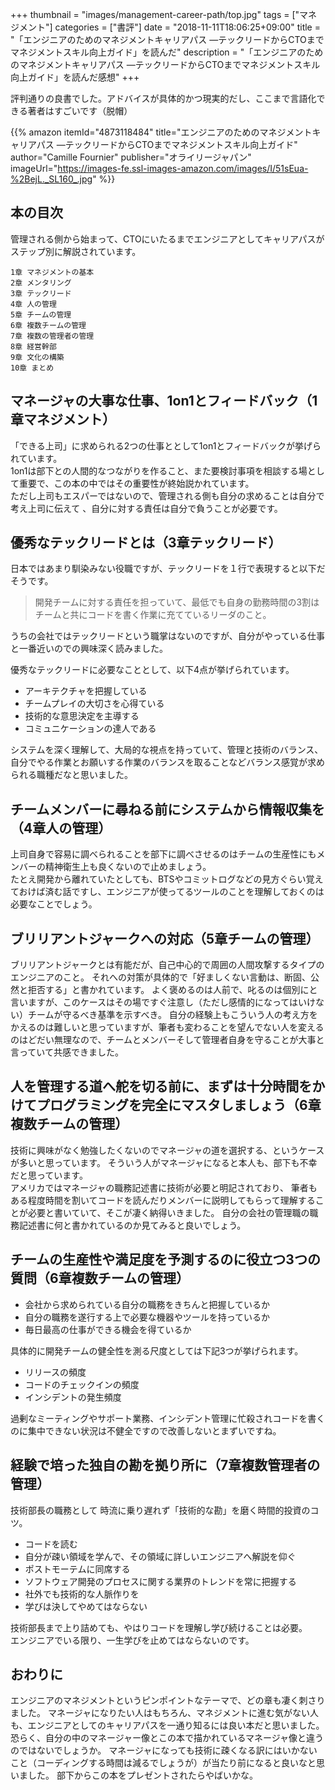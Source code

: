 +++
thumbnail = "images/management-career-path/top.jpg"
tags = ["マネジメント"]
categories = ["書評"]
date = "2018-11-11T18:06:25+09:00"
title = "「エンジニアのためのマネジメントキャリアパス ―テックリードからCTOまでマネジメントスキル向上ガイド」を読んだ"
description = "「エンジニアのためのマネジメントキャリアパス ―テックリードからCTOまでマネジメントスキル向上ガイド」を読んだ感想"
+++

評判通りの良書でした。アドバイスが具体的かつ現実的だし、ここまで言語化できる著者はすごいです（脱帽）

{{% amazon
  itemId="4873118484"
  title="エンジニアのためのマネジメントキャリアパス ―テックリードからCTOまでマネジメントスキル向上ガイド"
  author="Camille Fournier"
  publisher="オライリージャパン"
  imageUrl="https://images-fe.ssl-images-amazon.com/images/I/51sEua-%2BejL._SL160_.jpg"
%}}

## 本の目次

管理される側から始まって、CTOにいたるまでエンジニアとしてキャリアパスがステップ別に解説されています。

```
1章 マネジメントの基本
2章 メンタリング
3章 テックリード
4章 人の管理
5章 チームの管理
6章 複数チームの管理
7章 複数の管理者の管理
8章 経営幹部
9章 文化の構築
10章 まとめ
```

## マネージャの大事な仕事、1on1とフィードバック（1章マネジメント）

「できる上司」に求められる2つの仕事ととして1on1とフィードバックが挙げられています。  
1on1は部下との人間的なつながりを作ること、また要検討事項を相談する場として重要で、この本の中ではその重要性が終始説かれています。  
ただし上司もエスパーではないので、管理される側も自分の求めることは自分で考え上司に伝えて
、自分に対する責任は自分で負うことが必要です。

## 優秀なテックリードとは（3章テックリード）

日本ではあまり馴染みない役職ですが、テックリードを１行で表現すると以下だそうです。

>開発チームに対する責任を担っていて、最低でも自身の勤務時間の3割はチームと共にコードを書く作業に充てているリーダのこと。

うちの会社ではテックリードという職掌はないのですが、自分がやっている仕事と一番近いのでの興味深く読みました。

優秀なテックリードに必要なこととして、以下4点が挙げられています。

- アーキテクチャを把握している
- チームプレイの大切さを心得ている
- 技術的な意思決定を主導する
- コミュニケーションの達人である

システムを深く理解して、大局的な視点を持っていて、管理と技術のバランス、自分でやる作業とお願いする作業のバランスを取ることなどバランス感覚が求められる職種だなと思いました。

## チームメンバーに尋ねる前にシステムから情報収集を（4章人の管理）

上司自身で容易に調べられることを部下に調べさせるのはチームの生産性にもメンバーの精神衛生上も良くないので止めましょう。  
たとえ開発から離れていたとしても、BTSやコミットログなどの見方ぐらい覚えておけば済む話ですし、エンジニアが使ってるツールのことを理解しておくのは必要なことでしょう。

## ブリリアントジャークへの対応（5章チームの管理）

ブリリアントジャークとは有能だが、自己中心的で周囲の人間攻撃するタイプのエンジニアのこと。
それへの対策が具体的で「好ましくない言動は、断固、公然と拒否する」と書かれています。
よく褒めるのは人前で、叱るのは個別にと言いますが、このケースはその場ですぐ注意し（ただし感情的になってはいけない）チームが守るべき基準を示すべき。
自分の経験上もこういう人の考え方をかえるのは難しいと思っていますが、筆者も変わることを望んでない人を変えるのはどだい無理なので、チームとメンバーそして管理者自身を守ることが大事と言っていて共感できました。

## 人を管理する道へ舵を切る前に、まずは十分時間をかけてプログラミングを完全にマスタしましょう（6章複数チームの管理）

技術に興味がなく勉強したくないのでマネージャの道を選択する、というケースが多いと思っています。
そういう人がマネージャになると本人も、部下も不幸だと思っています。  
アメリカではマネージャの職務記述書に技術が必要と明記されており、
筆者もある程度時間を割いてコードを読んだりメンバーに説明してもらって理解することが必要と書いていて、そこが凄く納得いきました。
自分の会社の管理職の職務記述書に何と書かれているのか見てみると良いでしょう。

## チームの生産性や満足度を予測するのに役立つ3つの質問（6章複数チームの管理）

- 会社から求められている自分の職務をきちんと把握しているか
- 自分の職務を遂行する上で必要な機器やツールを持っているか
- 毎日最高の仕事ができる機会を得ているか

具体的に開発チームの健全性を測る尺度としては下記3つが挙げられます。

- リリースの頻度
- コードのチェックインの頻度
- インシデントの発生頻度

過剰なミーティングやサポート業務、インシデント管理に忙殺されコードを書くのに集中できない状況は不健全ですので改善しないとまずいですね。

## 経験で培った独自の勘を拠り所に（7章複数管理者の管理）

技術部長の職務として
時流に乗り遅れず「技術的な勘」を磨く時間的投資のコツ。

- コードを読む
- 自分が疎い領域を学んで、その領域に詳しいエンジニアへ解説を仰ぐ
- ポストモーテムに同席する
- ソフトウェア開発のプロセスに関する業界のトレンドを常に把握する
- 社外でも技術的な人脈作りを
- 学びは決してやめてはならない

技術部長まで上り詰めても、やはりコードを理解し学び続けることは必要。  
エンジニアでいる限り、一生学びを止めてはならないのです。

## おわりに

エンジニアのマネジメントというピンポイントなテーマで、どの章も凄く刺さりました。
マネージャになりたい人はもちろん、マネジメントに進む気がない人も、エンジニアとしてのキャリアパスを一通り知るには良い本だと思いました。  
恐らく、自分の中のマネージャー像とこの本で描かれているマネージャ像と違うのではないでしょうか。
マネージャになっても技術に疎くなる訳にはいかないこと（コーディングする時間は減るでしょうが）が当たり前になると良いなと思いました。
部下からこの本をプレゼントされたらやばいかな。